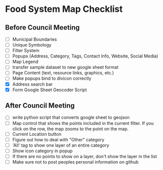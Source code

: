 # Food System Map Checklist

## Before Council Meeting
- [ ] Municipal Boundaries
- [ ] Unique Symbology
- [ ] Filter System  
- [ ] Popups (Address, Category, Tags, Contact Info, Website, Social Media)
- [ ] Map Legend
- [ ] transfer sample dataset to new google sheet format
- [ ] Page Content (text, resource links, graphics, etc.)
- [ ] Make popups bind to divicon correctly
- [X] Address search bar
- [X] Form Google Sheet Geocoder Script

## After Council Meeting
- [ ] write python script that converts google sheet to geojson
- [ ] Map control that shows the points included in the current filter. If you click on the row, the map zooms to the point on the map.
- [ ] Current Location button
- [ ] Figure out how to deal with "Other" category
- [ ] 'All' tag to show one layer of an entire category
- [ ] Show icon category in popup
- [ ] If there are no points to show on a layer, don't show the layer in the list
- [ ] Make sure not to post peoples personal information on github
